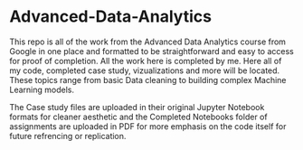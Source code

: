 # Advanced-Data-Analytics
This repo is all of the work from the Advanced Data Analytics course from Google in one place and formatted to be straightforward and easy to access for proof of completion. All the work here is completed by me. Here all of my code, completed case study, vizualizations and more will be located. 
These topics range from basic Data cleaning to building complex Machine Learning models.

The Case study files are uploaded in their original Jupyter Notebook formats for cleaner aesthetic and the Completed Notebooks folder of assignments are uploaded in PDF for more emphasis on the code itself for future refrencing or replication.
